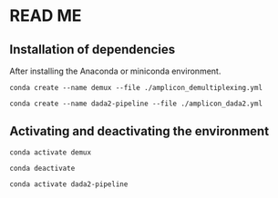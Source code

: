 # READ ME

## Installation of dependencies

After installing the Anaconda or miniconda environment.

`conda create --name demux --file ./amplicon_demultiplexing.yml`

`conda create --name dada2-pipeline --file ./amplicon_dada2.yml`

## Activating and deactivating the environment

`conda activate demux`

`conda deactivate`

`conda activate dada2-pipeline`
